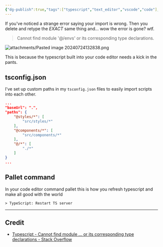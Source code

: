 ```yaml
---
{"dg-publish":true,"tags":["typescript","text_editor","vscode","code"],"permalink":"/developer/Typescript/VS Code Import Typescript Error/","dgPassFrontmatter":true}
---
```


If you've noticed a strange error saying your import is wrong. Then you delete and retype the *EXACT* same thing and... wow the error is gone? wtf.

> Cannot find module '@/envs' or its corresponding type declarations.

![attachments/Pasted image 20240724132838.png](/img/user/attachments/Pasted%20image%2020240724132838.png)

This is because the typescript built into your code editor needs a kick in the pants. 
## tsconfig.json
I've set up custom paths in my `tsconfig.json` files to easily import scripts into each other. 
```json
...
"baseUrl": ".",
"paths": {
	"@styles/*": [
		"src/styles/*"
	],
	"@components/*": [
		"src/components/*"
	],
	"@/*": [
		"./*"
	]
}
...
```
## Pallet command
In your code editor command pallet this is how you refresh typescript and make all good with the world 

`> TypeScript: Restart TS server`

---
## Credit
- [Typescript - Cannot find module ... or its corresponding type declarations - Stack Overflow](https://stackoverflow.com/questions/64732623/typescript-cannot-find-module-or-its-corresponding-type-declarations)